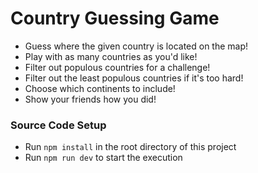 # Country Guessing Game

- Guess where the given country is located on the map! 
- Play with as many countries as you'd like!
- Filter out populous countries for a challenge!
- Filter out the least populous countries if it's too hard!
- Choose which continents to include!
- Show your friends how you did!

### Source Code Setup

- Run `npm install` in the root directory of this project
- Run `npm run dev` to start the execution